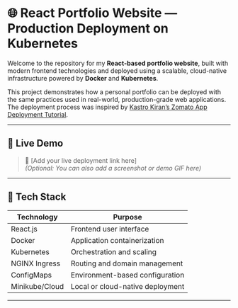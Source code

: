 # 🌐 React Portfolio Website — Production Deployment on Kubernetes

Welcome to the repository for my **React-based portfolio website**, built with modern frontend technologies and deployed using a scalable, cloud-native infrastructure powered by **Docker** and **Kubernetes**.

This project demonstrates how a personal portfolio can be deployed with the same practices used in real-world, production-grade web applications. The deployment process was inspired by [Kastro Kiran’s Zomato App Deployment Tutorial](https://youtu.be/GyoI6-I68aQ).

---

## 🚀 Live Demo

> 🔗 [Add your live deployment link here]  
> *(Optional: You can also add a screenshot or demo GIF here)*

---

## 🧰 Tech Stack

| Technology     | Purpose                              |
|----------------|--------------------------------------|
| React.js       | Frontend user interface              |
| Docker         | Application containerization         |
| Kubernetes     | Orchestration and scaling            |
| NGINX Ingress  | Routing and domain management        |
| ConfigMaps     | Environment-based configuration      |
| Minikube/Cloud | Local or cloud-native deployment     |

---

